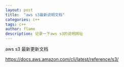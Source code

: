 ```yaml
---
layout: post
title:  "aws s3最新说明文档"
categories: c++
tags: c++ 
author: flame
description: 记录一下aws s3的说明网址
---
```


aws s3 最新更新文档

https://docs.aws.amazon.com/cli/latest/reference/s3/





